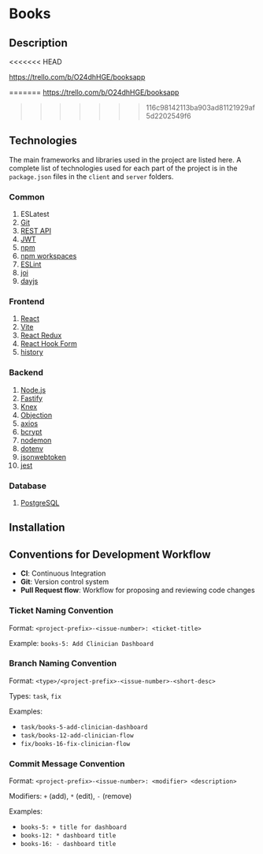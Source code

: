 # Books

## Description

<<<<<<< HEAD

https://trello.com/b/O24dhHGE/booksapp

=======
https://trello.com/b/O24dhHGE/booksapp

> > > > > > > 116c98142113ba903ad81121929af5d2202549f6

## Technologies

The main frameworks and libraries used in the project are listed here. A complete list of technologies used for each part of the project is in the `package.json` files in the `client` and `server` folders.

### Common

1. ESLatest
2. [Git](https://git-scm.com/doc)
3. [REST API](https://www.restapitutorial.com/lessons/restquicktips.html)
4. [JWT](https://en.wikipedia.org/wiki/JSON_Web_Token)
5. [npm](<https://en.wikipedia.org/wiki/Npm_(software)>)
6. [npm workspaces](https://docs.npmjs.com/cli/v7/using-npm/workspaces)
7. [ESLint](https://eslint.org/docs/user-guide/getting-started)
8. [joi](https://www.npmjs.com/package/joi)
9. [dayjs](https://day.js.org/)

### Frontend

1. [React](https://reactjs.org/docs/getting-started.html)
2. [Vite](https://vitejs.dev/)
3. [React Redux](https://redux.js.org/introduction/getting-started)
4. [React Hook Form](https://react-hook-form.com/get-started)
5. [history](https://www.npmjs.com/package/history)

### Backend

1. [Node.js](https://nodejs.org/en/)
2. [Fastify](https://www.fastify.io/docs/v3.24.x/)
3. [Knex](https://knexjs.org/)
4. [Objection](https://vincit.github.io/objection.js/)
5. [axios](https://www.npmjs.com/package/axios)
6. [bcrypt](https://www.npmjs.com/package/bcrypt)
7. [nodemon](https://www.npmjs.com/package/nodemon)
8. [dotenv](https://www.npmjs.com/package/dotenv)
9. [jsonwebtoken](https://www.npmjs.com/package/jsonwebtoken)
10. [jest](https://www.npmjs.com/package/jest)

### Database

1. [PostgreSQL](https://www.postgresql.org/download/ 'PostgreSQL')

## Installation

## Conventions for Development Workflow

- **CI**: Continuous Integration
- **Git**: Version control system
- **Pull Request flow**: Workflow for proposing and reviewing code changes

### Ticket Naming Convention

Format: `<project-prefix>-<issue-number>: <ticket-title>`

Example: `books-5: Add Clinician Dashboard`

### Branch Naming Convention

Format: `<type>/<project-prefix>-<issue-number>-<short-desc>`

Types: `task`, `fix`

Examples:

- `task/books-5-add-clinician-dashboard`
- `task/books-12-add-clinician-flow`
- `fix/books-16-fix-clinician-flow`

### Commit Message Convention

Format: `<project-prefix>-<issue-number>: <modifier> <description>`

Modifiers: `+` (add), `*` (edit), `-` (remove)

Examples:

- `books-5: + title for dashboard`
- `books-12: * dashboard title`
- `books-16: - dashboard title`
